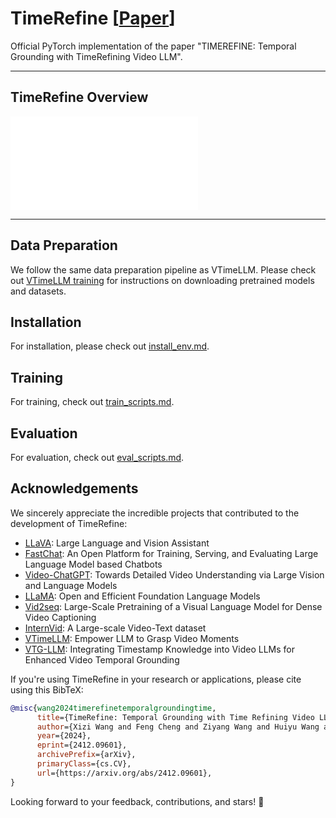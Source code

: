 # TimeRefine \[[Paper](https://arxiv.org/pdf/2412.09601)\]
Official PyTorch implementation of the paper "TIMEREFINE: Temporal Grounding with TimeRefining Video LLM".

---

## TimeRefine Overview 

![framework](images/method2.pdf)

---

## Data Preparation

We follow the same data preparation pipeline as VTimeLLM. Please check out [VTimeLLM training](https://github.com/huangb23/VTimeLLM/blob/main/docs/train.md) for instructions on downloading pretrained models and datasets. 

## Installation

For installation, please check out [install_env.md](docs/install_env.md).

## Training

For training, check out [train_scripts.md](docs/train_scripts.md).

## Evaluation

For evaluation, check out [eval_scripts.md](docs/eval_scripts.md).

## Acknowledgements 

We sincerely appreciate the incredible projects that contributed to the development of TimeRefine:

* [LLaVA](https://github.com/haotian-liu/LLaVA): Large Language and Vision Assistant
* [FastChat](https://github.com/lm-sys/FastChat): An Open Platform for Training, Serving, and Evaluating Large Language Model based Chatbots
* [Video-ChatGPT](https://github.com/mbzuai-oryx/Video-ChatGPT): Towards Detailed Video Understanding via Large Vision and Language Models
* [LLaMA](https://github.com/facebookresearch/llama): Open and Efficient Foundation Language Models
* [Vid2seq](https://github.com/google-research/scenic/tree/main/scenic/projects/vid2seq): Large-Scale Pretraining of a Visual Language Model for Dense Video Captioning
* [InternVid](https://github.com/OpenGVLab/InternVideo/tree/main/Data/InternVid): A Large-scale Video-Text dataset
* [VTimeLLM](https://github.com/huangb23/VTimeLLM): Empower LLM to Grasp Video Moments 
* [VTG-LLM](https://github.com/gyxxyg/VTG-LLM): Integrating Timestamp Knowledge into Video LLMs for Enhanced Video Temporal Grounding 


If you're using TimeRefine in your research or applications, please cite using this BibTeX:
```bibtex
@misc{wang2024timerefinetemporalgroundingtime,
      title={TimeRefine: Temporal Grounding with Time Refining Video LLM}, 
      author={Xizi Wang and Feng Cheng and Ziyang Wang and Huiyu Wang and Md Mohaiminul Islam and Lorenzo Torresani and Mohit Bansal and Gedas Bertasius and David Crandall},
      year={2024},
      eprint={2412.09601},
      archivePrefix={arXiv},
      primaryClass={cs.CV},
      url={https://arxiv.org/abs/2412.09601}, 
}
```
Looking forward to your feedback, contributions, and stars! :star2:
